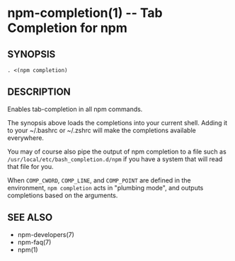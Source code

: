 npm-completion(1) -- Tab Completion for npm
===========================================






























<extoc></extoc>

## SYNOPSIS

    . <(npm completion)

## DESCRIPTION

Enables tab-completion in all npm commands.

The synopsis above
loads the completions into your current shell.  Adding it to
your ~/.bashrc or ~/.zshrc will make the completions available
everywhere.

You may of course also pipe the output of npm completion to a file
such as `/usr/local/etc/bash_completion.d/npm` if you have a system
that will read that file for you.

When `COMP_CWORD`, `COMP_LINE`, and `COMP_POINT` are defined in the
environment, `npm completion` acts in "plumbing mode", and outputs
completions based on the arguments.

## SEE ALSO

* npm-developers(7)
* npm-faq(7)
* npm(1)
